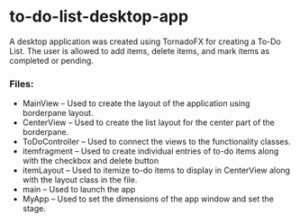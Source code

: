 # to-do-list-desktop-app
A desktop application was created using TornadoFX for creating a To-Do List. The user is allowed to add items, delete items, and mark items as completed or pending.
### Files: 
- MainView – Used to create the layout of the application using borderpane layout.  
- CenterView – Used to create the list layout for the center part of the borderpane.  
- ToDoController – Used to connect the views to the functionality classes.  
- itemfragment – Used to create individual entries of to-do items along with the checkbox and delete button
- itemLayout – Used to itemize to-do items to display in CenterView along with the layout class in the file.
- main – Used to launch the app
- MyApp – Used to set the dimensions of the app window and set the stage.
